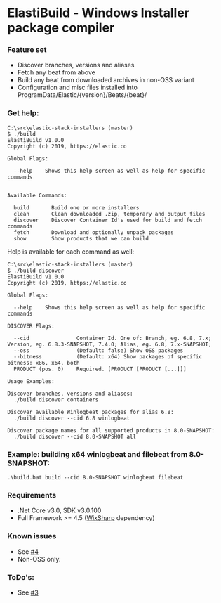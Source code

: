 # ElastiBuild - Windows Installer package compiler

### Feature set
- Discover branches, versions and aliases
- Fetch any beat from above
- Build any beat from downloaded archives in non-OSS variant
- Configuration and misc files installed into ProgramData/Elastic/{version}/Beats/{beat}/

### Get help:
```
C:\src\elastic-stack-installers (master)
$ ./build
ElastiBuild v1.0.0
Copyright (c) 2019, https://elastic.co

Global Flags:

  --help    Shows this help screen as well as help for specific commands


Available Commands:

  build       Build one or more installers
  clean       Clean downloaded .zip, temporary and output files
  discover    Discover Container Id's used for build and fetch commands
  fetch       Download and optionally unpack packages
  show        Show products that we can build
```

Help is available for each command as well:

```
C:\src\elastic-stack-installers (master)
$ ./build discover
ElastiBuild v1.0.0
Copyright (c) 2019, https://elastic.co

Global Flags:

  --help    Shows this help screen as well as help for specific commands

DISCOVER Flags:

  --cid               Container Id. One of: Branch, eg. 6.8, 7.x; Version, eg. 6.8.3-SNAPSHOT, 7.4.0; Alias, eg. 6.8, 7.x-SNAPSHOT;
  --oss               (Default: false) Show OSS packages
  --bitness           (Default: x64) Show packages of specific bitness: x86, x64, both
  PRODUCT (pos. 0)    Required. [PRODUCT [PRODUCT [...]]]

Usage Examples:

Discover branches, versions and aliases:
  ./build discover containers

Discover available Winlogbeat packages for alias 6.8:
  ./build discover --cid 6.8 winlogbeat

Discover package names for all supported products in 8.0-SNAPSHOT:
  ./build discover --cid 8.0-SNAPSHOT all
```

### Example: building x64 winlogbeat and filebeat from 8.0-SNAPSHOT:
    .\build.bat build --cid 8.0-SNAPSHOT winlogbeat filebeat

### Requirements
- .Net Core v3.0, SDK v3.0.100
- Full Framework >= 4.5 ([WixSharp](https://github.com/oleg-shilo/wixsharp) dependency)

### Known issues
- See [#4](https://github.com/elastic/elastic-stack-installers/issues/4)
- Non-OSS only.

### ToDo's:
- See [#3](https://github.com/elastic/elastic-stack-installers/issues/3)
